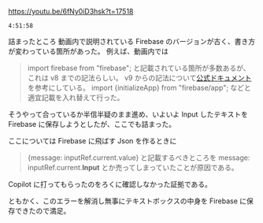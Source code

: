 https://youtu.be/6fNy0iD3hsk?t=17518

    4:51:58

詰まったところ
動画内で説明されている Firebase のバージョンが古く、書き方が変わっている箇所があった。
例えば、動画内では

> import firebase from "firebase";
> と記載されている箇所が多数あるが、これは v8 までの記法らしい。
> v9 からの記法について[公式ドキュメント](https://firebase.google.com/docs/firestore/quickstart?hl=ja)を参考にしている。
> import {initializeApp} from "firebase/app";
> などと適宜記載を入れ替えて行った。

そうやって合っているか半信半疑のまま進め、いよいよ Input したテキストを Firebase に保存しようとしたが、ここでも詰まった。

ここについては Firebase に飛ばす Json を作るときに

> {message: inputRef.current.value}
> と記載するべきところを
> message: inputRef.current.**Input**
> とか売ってしまっていたことが原因である。

Copilot に打ってもらったのをろくに確認しなかった証拠である。

ともかく、このエラーを解消し無事にテキストボックスの中身を Firebase に保存できたので満足。
